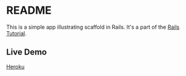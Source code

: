 # README

This is a simple app illustrating scaffold in Rails. It's a part of the [Rails Tutorial](https://www.railstutorial.org/book/toy_app).

## Live Demo

[Heroku](https://warm-escarpment-61478.herokuapp.com/)